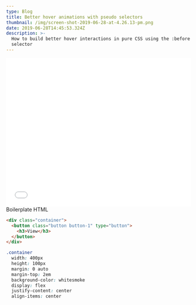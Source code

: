 ```yaml
---
type: Blog
title: Better hover animations with pseudo selectors
thumbnail: /img/screen-shot-2019-06-28-at-4.26.13-pm.png
date: 2019-06-28T14:45:53.324Z
description: >-
  How to build better hover interactions in pure CSS using the :before pseudo
  selector
---
```

<iframe height="404" style="width: 100%;" scrolling="no" title="CSS hover animations with :before psuedo element" src="//codepen.io/oajmeredith23/embed/preview/xopLOp/?height=404&theme-id=light&default-tab=css,result" frameborder="no" allowtransparency="true" allowfullscreen="true">
  See the Pen <a href='https://codepen.io/oajmeredith23/pen/xopLOp/'>CSS hover animations with :before psuedo element</a> by Oliver Meredith
  (<a href='https://codepen.io/oajmeredith23'>@oajmeredith23</a>) on <a href='https://codepen.io'>CodePen</a>.
</iframe>
Boilerplate HTML

```html
<div class="container">
  <button class="button button-1" type="button">
    <h3>View</h3>
  </button>
</div>
```

```css
.container 
  width: 400px 
  height: 100px 
  margin: 0 auto 
  margin-top: 2em
  background-color: whitesmoke
  display: flex 
  justify-content: center
  align-items: center
```
